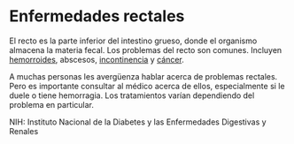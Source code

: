 Enfermedades rectales
=====================


El recto es la parte inferior del intestino grueso, donde el organismo almacena la materia fecal. Los problemas del recto son comunes. Incluyen [hemorroides](https://medlineplus.gov/spanish/hemorrhoids.html), abscesos, [incontinencia](https://medlineplus.gov/spanish/bowelincontinence.html) y [cáncer](https://medlineplus.gov/spanish/colorectalcancer.html).



A muchas personas les avergüenza hablar acerca de problemas rectales. Pero es importante consultar al médico acerca de ellos, especialmente si le duele o tiene hemorragia. Los tratamientos varían dependiendo del problema en particular.



NIH: Instituto Nacional de la Diabetes y las Enfermedades Digestivas y Renales

